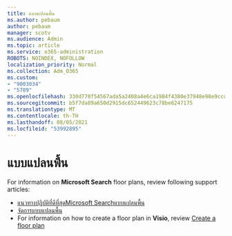 ```yaml
---
title: แบบแปลนพื้น
ms.author: pebaum
author: pebaum
manager: scotv
ms.audience: Admin
ms.topic: article
ms.service: o365-administration
ROBOTS: NOINDEX, NOFOLLOW
localization_priority: Normal
ms.collection: Adm_O365
ms.custom:
- "9003034"
- "5789"
ms.openlocfilehash: 330d778f54567ada5a2408a4e6ca1984f4380e37948e98e9ccda7c3f1c8cb30d
ms.sourcegitcommit: b5f7da89a650d2915dc652449623c78be6247175
ms.translationtype: MT
ms.contentlocale: th-TH
ms.lasthandoff: 08/05/2021
ms.locfileid: "53992895"
---
```

# <a name="floor-plans"></a>แบบแปลนพื้น

For information on **Microsoft Search** floor plans, review following support articles:
- [แนวทางปฏิบัติที่ดีที่สุดMicrosoft Searchแบบแปลนพื้น](https://docs.microsoft.com/microsoftsearch/floorplans-bestpractices)  
- [จัดการแบบแปลนพื้น](https://docs.microsoft.com/microsoftsearch/manage-floorplans)  
- For information on how to create a floor plan in **Visio**, review [Create a floor plan](https://support.office.com/article/create-a-floor-plan-ec17da08-64aa-4ead-9b9b-35e821645791)
